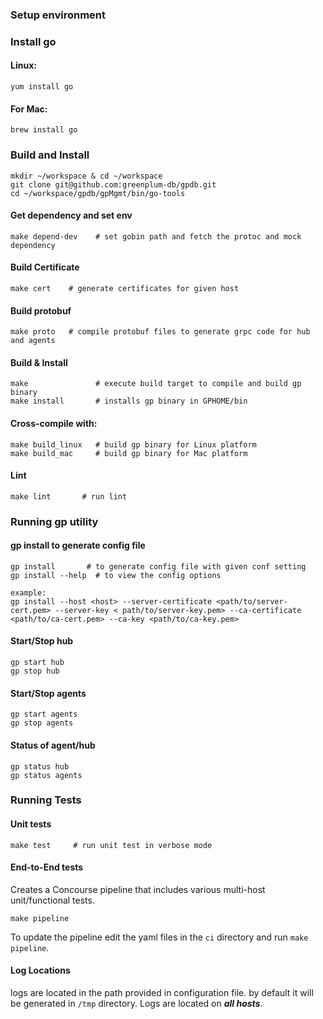 ### Setup environment
### Install go
#### Linux:
```
yum install go
```
#### For Mac:
```
brew install go
```

### Build and Install
```
mkdir ~/workspace & cd ~/workspace
git clone git@github.com:greenplum-db/gpdb.git
cd ~/workspace/gpdb/gpMgmt/bin/go-tools
```

#### Get dependency and set env
```
make depend-dev    # set gobin path and fetch the protoc and mock dependency
```

#### Build Certificate
```
make cert    # generate certificates for given host
```
#### Build protobuf
```
make proto   # compile protobuf files to generate grpc code for hub and agents
```

#### Build & Install
```
make               # execute build target to compile and build gp binary
make install       # installs gp binary in GPHOME/bin
```

#### Cross-compile with:
```
make build_linux   # build gp binary for Linux platform
make build_mac     # build gp binary for Mac platform
```

#### Lint
```
make lint       # run lint
```

### Running gp utility

#### gp install to generate config file

```
gp install       # to generate config file with given conf setting
gp install --help  # to view the config options

example:
gp install --host <host> --server-certificate <path/to/server-cert.pem> --server-key < path/to/server-key.pem> --ca-certificate <path/to/ca-cert.pem> --ca-key <path/to/ca-key.pem>
```

#### Start/Stop hub
```
gp start hub
gp stop hub
```

#### Start/Stop agents
```
gp start agents
gp stop agents
```

#### Status of agent/hub
```
gp status hub
gp status agents
```

### Running Tests

#### Unit tests
```
make test     # run unit test in verbose mode
```

#### End-to-End tests
Creates a Concourse pipeline that includes various multi-host unit/functional tests.
```
make pipeline
```
To update the pipeline edit the yaml files in the `ci` directory and run
`make pipeline`.


#### Log Locations
logs are located in the path provided in configuration file. by default it will be generated in `/tmp` directory.
Logs are located on **_all hosts_**.
